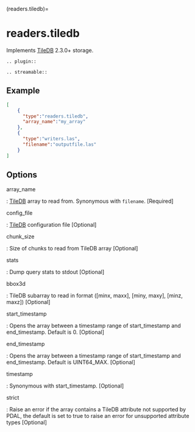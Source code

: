 (readers.tiledb)=

# readers.tiledb

Implements [TileDB] 2.3.0+ storage.

```{eval-rst}
.. plugin::
```

```{eval-rst}
.. streamable::
```

## Example

```json
[
    {
      "type":"readers.tiledb",
      "array_name":"my_array"
    },
    {
      "type":"writers.las",
      "filename":"outputfile.las"
    }
]
```

## Options

array_name

: [TileDB] array to read from. Synonymous with `filename`. \[Required\]

config_file

: [TileDB] configuration file \[Optional\]

chunk_size

: Size of chunks to read from TileDB array \[Optional\]

stats

: Dump query stats to stdout \[Optional\]

bbox3d

: TileDB subarray to read in format (\[minx, maxx\], \[miny, maxy\], \[minz, maxz\]) \[Optional\]

start_timestamp

: Opens the array between a timestamp range of start_timestamp and end_timestamp. Default is 0. \[Optional\]

end_timestamp

: Opens the array between a timestamp range of start_timestamp and end_timestamp. Default is UINT64_MAX. \[Optional\]

timestamp

: Synonymous with start_timestamp. \[Optional\]

strict

: Raise an error if the array contains a TileDB attribute not supported by PDAL, the default is set to true to raise an error for unsupported attribute types \[Optional\]

```{include} reader_opts.md
```

[tiledb]: https://tiledb.com
